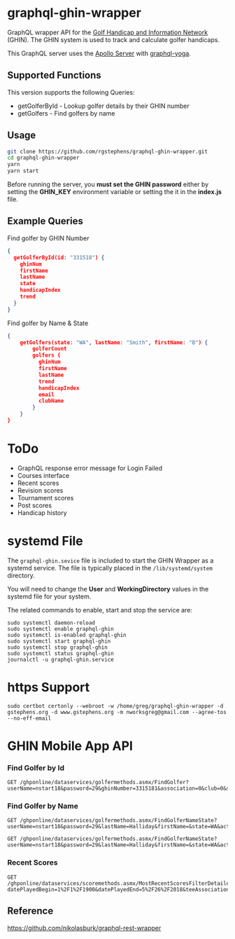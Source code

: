 # graphql-ghin-wrapper

GraphQL wrapper API for the [Golf Handicap and Information Network](http://www.ghin.com/) (GHIN).  The GHIN system is used to track and calculate golfer handicaps.

This GraphQL server uses the [Apollo Server](https://github.com/apollographql/apollo-server) with [graphql-yoga](https://github.com/prismagraphql/graphql-yoga).

## Supported Functions

This version supports the following Queries:

* getGolferById - Lookup golfer details by their GHIN number
* getGolfers - Find golfers by name

## Usage

```sh
git clone https://github.com/rgstephens/graphql-ghin-wrapper.git
cd graphql-ghin-wrapper
yarn
yarn start
```

Before running the server, you **must set the GHIN password** either by setting the **GHIN_KEY** environment variable or setting the it in the **index.js** file.

## Example Queries

Find golfer by GHIN Number

```json
{
  getGolferById(id: "331518") {
    ghinNum
    firstName
    lastName
    state
    handicapIndex
    trend
  }
}
```

Find golfer by Name & State

```json
{
    getGolfers(state: "WA", lastName: "Smith", firstName: "B") {
        golferCount
        golfers {
          ghinNum
          firstName
          lastName
          trend
          handicapIndex
          email
          clubName
        }
    }
}
```

# ToDo

* GraphQL response error message for Login Failed
* Courses interface
* Recent scores
* Revision scores
* Tournament scores
* Post scores
* Handicap history

# systemd File

The `graphql-ghin.sevice` file is included to start the GHIN Wrapper as a systemd service. The file is typically placed in the `/lib/systemd/system` directory. 

You will need to change the **User** and **WorkingDirectory** values in the systemd file for your system.

The related commands to enable, start and stop the service are:

```
sudo systemctl daemon-reload
sudo systemctl enable graphql-ghin
sudo systemctl is-enabled graphql-ghin
sudo systemctl start graphql-ghin
sudo systemctl stop graphql-ghin
sudo systemctl status graphql-ghin
journalctl -u graphql-ghin.service
```

# https Support

```
sudo certbot certonly --webroot -w /home/greg/graphql-ghin-wrapper -d gstephens.org -d www.gstephens.org -m nworksgreg@gmail.com --agree-tos --no-eff-email
```

# GHIN Mobile App API

### Find Golfer by Id

```
GET /ghponline/dataservices/golfermethods.asmx/FindGolfer?userName=nstart18&password=29&ghinNumber=3315181&association=0&club=0&service=0&lastName=Stephens&firstName=&gender=&activeOnly=true&includeLowHandicapIndex=false&includeAffiliateClubs=false
```

### Find Golfer by Name

```
GET /ghponline/dataservices/golfermethods.asmx/FindGolferNameState?userName=nstart18&password=29&lastName=Halliday&firstName=&state=WA&activeOnly=true
```

```
GET /ghponline/dataservices/golfermethods.asmx/FindGolferNameState?userName=nstart18&password=29&lastName=Halliday&firstName=&state=WA&activeOnly=true
```

### Recent Scores

```
GET /ghponline/dataservices/scoremethods.asmx/MostRecentScoresFilterDetailed?datePlayedBegin=1%2F1%2F1900&datePlayedEnd=5%2F26%2F2018&teeAssociationNumber=0&teeClubNumber=0&teeCourseNumber=0&teeTeeNumber=0&scoreLow=0&scoreHigh=0&scoreType=All&courseName=&userName=nstart18&password=293&ghinNumber=3315181&scoreCount=20
```

## Reference

https://github.com/nikolasburk/graphql-rest-wrapper
